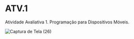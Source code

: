 # ATV.1
Atividade Avaliativa 1. Programação para Dispositivos Móveis. 



![Captura de Tela (26)](https://user-images.githubusercontent.com/96993402/226188363-07a3aeb4-55f9-41d2-a29a-43f5bc486fa8.png)
